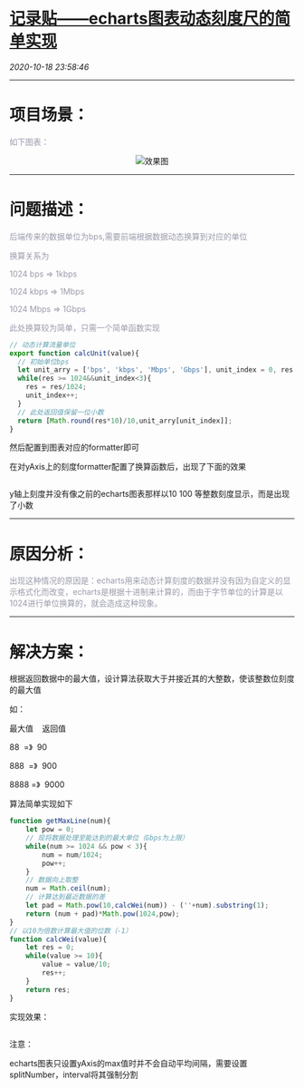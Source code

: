# [记录贴——echarts图表动态刻度尺的简单实现](https://blog.csdn.net/woaidouya123/article/details/109152016)
*2020-10-18 23:58:46*

---
<h1><a id="_1"></a>项目场景：</h1> 
<p><span style="color:#999aaa;">如下图表：</span></p> 
<p style="text-align:center;"><img alt="效果图" src="https://img-blog.csdnimg.cn/20201018231143322.png?x-oss-process=image/watermark,type_ZmFuZ3poZW5naGVpdGk,shadow_10,text_aHR0cHM6Ly9ibG9nLmNzZG4ubmV0L3dvYWlkb3V5YTEyMw==,size_16,color_FFFFFF,t_70"></p> 
<hr>
<h1><a id="_7"></a>问题描述：</h1> 
<p><span style="color:#999aaa;">后端传来的数据单位为bps,需要前端根据数据动态换算到对应的单位</span></p> 
<p><span style="color:#999aaa;">换算关系为</span></p> 
<p><span style="color:#999aaa;">1024 bps =&gt; 1kbps</span></p> 
<p><span style="color:#999aaa;">1024 kbps =&gt; 1Mbps</span></p> 
<p><span style="color:#999aaa;">1024 Mbps =&gt; 1Gbps</span></p> 
<p><span style="color:#999aaa;">此处换算较为简单，只需一个简单函数实现</span></p> 

```javascript
// 动态计算流量单位
export function calcUnit(value){
  // 初始单位bps
  let unit_arry = ['bps', 'kbps', 'Mbps', 'Gbps'], unit_index = 0, res = +value;
  while(res >= 1024&&unit_index<3){
    res = res/1024;
    unit_index++;
  }
  // 此处返回值保留一位小数
  return [Math.round(res*10)/10,unit_arry[unit_index]];
}
``` 
<p>然后配置到图表对应的formatter即可</p> 
<p>在对yAxis上的刻度formatter配置了换算函数后，出现了下面的效果</p> 
<p style="text-align:center;"><img alt="" src="https://img-blog.csdnimg.cn/20201018232431316.png?x-oss-process=image/watermark,type_ZmFuZ3poZW5naGVpdGk,shadow_10,text_aHR0cHM6Ly9ibG9nLmNzZG4ubmV0L3dvYWlkb3V5YTEyMw==,size_16,color_FFFFFF,t_70"></p> 
<p>y轴上刻度并没有像之前的echarts图表那样以10 100 等整数刻度显示，而是出现了小数</p> 
<hr>
<h1><a id="_27"></a>原因分析：</h1> 
<p><span style="color:#999aaa;">出现这种情况的原因是：echarts用来动态计算刻度的数据并没有因为自定义的显示格式化而改变，echarts是根据十进制来计算的，而由于字节单位的计算是以1024进行单位换算的，就会造成这种现象。</span></p> 
<hr>
<h1><a id="_34"></a>解决方案：</h1> 
<p>根据返回数据中的最大值，设计算法获取大于并接近其的大整数，使该整数位刻度的最大值</p> 
<p>如：</p> 
<p>最大值&nbsp; &nbsp; 返回值</p> 
<p>88&nbsp; =》&nbsp; 90</p> 
<p>888&nbsp; =》&nbsp; 900</p> 
<p>8888 =》&nbsp; 9000</p> 
<p>算法简单实现如下</p> 

```javascript
function getMaxLine(num){
    let pow = 0;
    // 现将数据处理至能达到的最大单位（Gbps为上限）
    while(num >= 1024 && pow < 3){
        num = num/1024;
        pow++;
    }
    // 数据向上取整
    num = Math.ceil(num);
    // 计算达到最近数据的差
    let pad = Math.pow(10,calcWei(num)) - (''+num).substring(1);
    return (num + pad)*Math.pow(1024,pow);
}
// 以10为倍数计算最大值的位数（-1）
function calcWei(value){
    let res = 0;
    while(value >= 10){
        value = value/10;
        res++;
    }
    return res;
}
``` 
<p>实现效果：</p> 
<p style="text-align:center;"><img alt="" src="https://img-blog.csdnimg.cn/20201018235551689.png?x-oss-process=image/watermark,type_ZmFuZ3poZW5naGVpdGk,shadow_10,text_aHR0cHM6Ly9ibG9nLmNzZG4ubmV0L3dvYWlkb3V5YTEyMw==,size_16,color_FFFFFF,t_70"></p> 
<p>注意：</p> 
<p>echarts图表只设置yAxis的max值时并不会自动平均间隔，需要设置splitNumber，interval将其强制分割</p>
